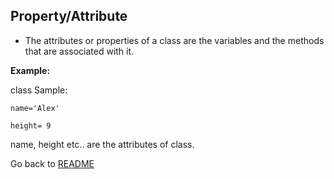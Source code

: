 ## Property/Attribute

* The attributes or properties of a class are the variables and the methods that are associated with it.

**Example:**

class Sample:

    name='Alex'

    height= 9

name, height etc.. are the attributes of class.

Go back to [README](README.md)